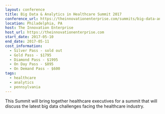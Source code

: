 ```yaml
---
layout: conference
title: Big Data & Analytics in Healthcare Summit 2017
conference_url: https://theinnovationenterprise.com/summits/big-data-analytics-in-healthcare-summit-philadelphia
location: Philadelphia, PA
host: The Innovation Enterprise
host_url: https://theinnovationenterprise.com
start_date: 2017-05-10
end_date: 2017-05-11
cost_information:
  - Silver Pass - sold out
  - Gold Pass - $1795
  - Diamond Pass - $1995
  - On Day Pass - $895
  - On Demand Pass - $600
tags:
  - healthcare
  - analytics
  - pennsylvania
---
```


This Summit will bring together healthcare executives for a summit that will discuss the latest big data challenges facing the healthcare industry.
